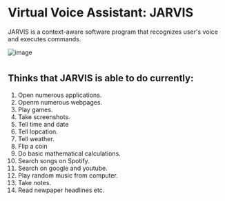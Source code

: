 # Virtual Voice Assistant: JARVIS
JARVIS is a context-aware software program that recognizes user's voice and executes commands.

![image](https://user-images.githubusercontent.com/68695162/120705690-c52beb00-c4d5-11eb-812e-da661499fa2c.png)

#
## Thinks that JARVIS is able to do currently:
1. Open numerous applications.
2. Openm numerous webpages.
3. Play games.
4. Take screenshots.
5. Tell time and date
6. Tell lopcation.
7. Tell weather.
8. Flip a coin
9. Do basic mathematical calculations.
10. Search songs on Spotify.
11. Search on google and youtube.
12. Play random music from computer.
13. Take notes.
14. Read newpaper headlines etc.
